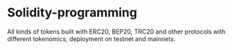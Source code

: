 # Solidity-programming
All kinds of tokens built with ERC20, BEP20, TRC20 and other protocols with different tokenomics, deployment on testnet and mainnets.
